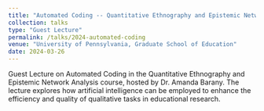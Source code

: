 ```yaml
---
title: "Automated Coding -- Quantitative Ethnography and Epistemic Network Analysis"
collection: talks
type: "Guest Lecture"
permalink: /talks/2024-automated-coding
venue: "University of Pennsylvania, Graduate School of Education"
date: 2024-03-26
---
```

Guest Lecture on Automated Coding in the Quantitative Ethnography and Epistemic Network Analysis course, hosted by Dr. Amanda Barany. The lecture explores how artificial intelligence can be employed to enhance the efficiency and quality of qualitative tasks in educational research.
